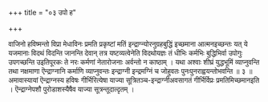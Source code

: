 +++
title = "०३ उपो ह"

+++

वाजिनो हविष्मन्तो विप्रा मेधाविनः प्रमति प्रकृष्टां मतिं इन्द्राग्न्योरनुग्रहबुद्धिं इच्छमाना आत्मनइच्छन्तः यत् ये यजमानाः विदथं विदन्ति जानन्ति देवान् तत्र यष्टव्यत्वेनेति विदथोयज्ञः तं धीभिः कर्मभिः बुद्धिभिर्वा उपोगुः उपगच्छन्ति उइतिपूरकः ते नरः कर्मणां नेतारोजनाः अर्वन्तो न काष्ठाम् । यथा अश्वाः शीघ्रं युद्धभूमिं व्याप्नुवन्ति तथा नक्षमाणा ऎन्द्राग्नानि कर्माणि व्याप्नुवन्तः इन्द्राग्नी इन्द्रमग्निं च जोहुवतः पुनःपुनराह्वयन्तोभवन्ति ॥ ३ ॥ अमावास्यायां ऎन्द्राग्नस्य हविषः गीर्भिरित्येषा याज्या सूत्रितञ्च-इन्द्राग्नीअवसागतं गीर्भिर्विप्रः प्रमतिमिच्छमानइति । ऎन्द्राग्नेपशौ पुरोडाशस्यैषैव याज्या सूत्रन्तूदात्दृतम् ।